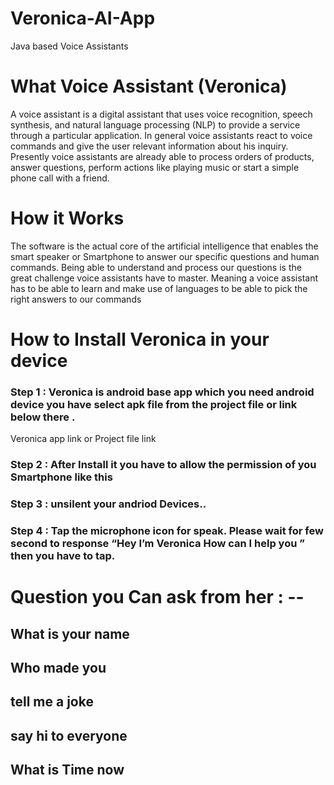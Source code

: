 # Veronica-AI-App
Java based Voice Assistants 

# What Voice Assistant (Veronica)

A voice assistant is a digital assistant that uses voice recognition, 
speech synthesis, and natural language processing (NLP) to provide a service through a particular application.
In general voice assistants react to voice commands and give the user relevant information about his inquiry.
Presently voice assistants are already able to process orders of products, answer questions, perform actions 
like playing music or start a simple phone call with a friend.


# How it Works

The software is the actual core of the artificial intelligence that enables the smart speaker or Smartphone to answer our specific questions and human commands. 
Being able to understand and process our questions is the great challenge voice assistants have to master. 
Meaning a voice assistant has to be able to learn and make use of languages to be able to pick the right answers to our commands


# How to Install Veronica in your device

### Step 1 : Veronica is android base app which you need android device you have select apk file from the project file or link below there .
Veronica app link
          or
Project file link

### Step 2 : After Install it you have to allow the permission of you Smartphone like this 

### Step 3 : unsilent  your andriod Devices..

### Step 4 : Tap the microphone icon for speak. Please wait for few second to response “Hey I’m Veronica How can I help you ” then you have to tap.

# Question you Can ask from her : -- 

## What is your name
## Who made you
## tell me a joke
## say hi to everyone
## What is Time now

